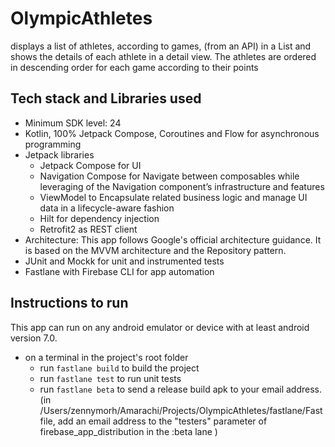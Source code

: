 # OlympicAthletes

displays a list of athletes, according to games, (from an API) in a List and shows the details of
each athlete in a detail view. The athletes are ordered in descending order for each game according
to their points

## Tech stack and Libraries used

* Minimum SDK level: 24
* Kotlin, 100% Jetpack Compose, Coroutines and Flow for asynchronous programming
* Jetpack libraries
    * Jetpack Compose for UI
    * Navigation Compose for Navigate between composables while leveraging of the Navigation
      component’s infrastructure and features
    * ViewModel to Encapsulate related business logic and manage UI data in a lifecycle-aware
      fashion
    * Hilt for dependency injection
    * Retrofit2 as REST client
* Architecture: This app follows Google's official architecture guidance. It is based on the MVVM
  architecture and the Repository pattern.
* JUnit and Mockk for unit and instrumented tests
* Fastlane with Firebase CLI for app automation

## Instructions to run

This app can run on any android emulator or device with at least android version 7.0.

* on a terminal in the project's root folder
    * run ```fastlane build``` to build the project
    * run ```fastlane test``` to run unit tests
    * run ```fastlane beta``` to send a release build apk to your email address. (in
      /Users/zennymorh/Amarachi/Projects/OlympicAthletes/fastlane/Fastfile, add an email address to
      the "testers" parameter of firebase_app_distribution in the :beta lane )

